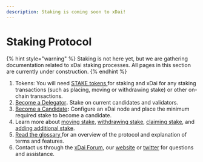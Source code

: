 ```yaml
---
description: Staking is coming soon to xDai!
---
```


# Staking Protocol

{% hint style="warning" %}
Staking is not here yet, but we are gathering documentation related to xDai staking processes. All pages in this section are currently under construction.
{% endhint %}

1. Tokens: You will need [STAKE tokens ](../stake-staking-token/)for staking and xDai for any staking transactions \(such as placing, moving or withdrawing stake\) or other on-chain transactions.
2. [Become a Delegator](become-a-delegator.md)**.** Stake on current candidates and validators.
3. [Become a Candidate](become-a-candidate-validator.md)**:** Configure an xDai node and place the minimum required stake to become a candidate.
4. Learn more about [moving stake](staking-operations/move-stake.md), [withdrawing stake](staking-operations/withdraw-stake.md), [claiming stake](staking-operations/claim-stake.md), and [adding additional stake](staking-operations/add-stake.md).
5. [Read the glossary ](terminology/untitled.md)for an overview of the protocol and explanation of terms and features.
6. Contact us through the [xDai Forum](https://forum.poa.network/c/xdai-chain), our [website](https://www.xdaichain.com) or [twitter](https://twitter.com/xdaichain) for questions and assistance.

